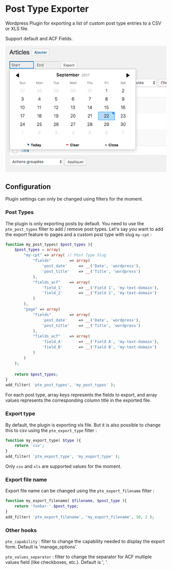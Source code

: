 # Post Type Exporter

Wordpress Plugin for exporting a list of custom post type entries to a CSV or XLS file.

Support default and ACF Fields.

![Plugin preview](images/screenshot.png)

## Configuration

Plugin settings can only be changed using filters for the moment.

### Post Types

The plugin is only exporting posts by default. You need to use the `pte_post_types` filter to add / remove post types. Let's say you want to add the export feature to pages and a custom post type with slug `my-cpt` :

```php
function my_post_types( $post_types ){
    $post_types = array(
        "my-cpt" => array( // Post Type Slug
            "fields"        => array(
                'post_date'     => __('Date', 'wordpress'),
                'post_title'    => __('Title', 'wordpress')
            ),
            "fields_acf"    => array(
                'field_1'       => __('Field 1', 'my-text-domain'),
                'field_2'       => __('Field 2', 'my-text-domain')
            )
        ),
        "page" => array(
            "fields"        => array(
                'post_date'     => __('Date', 'wordpress'),
                'post_title'    => __('Title', 'wordpress')
            ),
            "fields_acf"    => array(
                'field_A'       => __('Field A', 'my-text-domain'),
                'field_B'       => __('Field B', 'my-text-domain')
            )
        )
    );

    return $post_types;
}
add_filter( 'pte_post_types', 'my_post_types' );
```

For each post type, array keys represents the fields to export, and array values represents the corresponding column title in the exported file.

### Export type

By default, the plugin is exporting xls file. But it is also possible to change this to csv using the `pte_export_type` filter :

```php
function my_export_type( $type ){
    return 'csv';
}
add_filter( 'pte_export_type', 'my_export_type' );
```

Only `csv` and `xls` are supported values for the moment.

### Export file name

Export file name can be changed using the `pte_export_filename` filter :

```php
function my_export_filename( $filename, $post_type ){
    return 'foobar-'.$post_type;
}
add_filter( 'pte_export_filename', 'my_export_filename', 10, 2 );
```

### Other hooks

`pte_capability` : filter to change the capability needed to display the export form. Default is 'manage_options'.

`pte_values_separator` : filter to change the separator for ACF multiple values field (like checkboxes, etc.). Default is ', '.